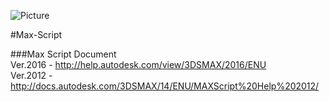 ![Picture](https://scriptthatcode.files.wordpress.com/2013/02/graphics_webpage_logo.jpg)

#Max-Script

###Max Script Document </br>
Ver.2016 - http://help.autodesk.com/view/3DSMAX/2016/ENU</br>
Ver.2012 - http://docs.autodesk.com/3DSMAX/14/ENU/MAXScript%20Help%202012/

